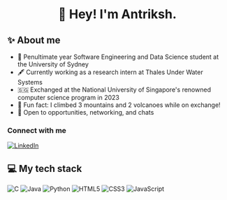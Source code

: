 # <div align="center">👋 Hey! I'm Antriksh.</div>

## ✨ About me
- 📖 Penultimate year Software Engineering and Data Science student at the University of Sydney
- 🖋️ Currently working as a research intern at Thales Under Water Systems
- 🇸🇬 Exchanged at the National University of Singapore's renowned computer science program in 2023 
- 🌋 Fun fact: I climbed 3 mountains and 2 volcanoes while on exchange!
- 💬 Open to opportunities, networking, and chats
  
### Connect with me

[![LinkedIn](https://img.shields.io/badge/LinkedIn-%230077B5.svg?logo=linkedin&logoColor=white)](https://www.linkedin.com/in/antriksh-dhand/) 

## 💻 My tech stack

![C](https://img.shields.io/badge/c-%2300599C.svg?style=for-the-badge&logo=c&logoColor=white)
![Java](https://img.shields.io/badge/java-%23ED8B00.svg?style=for-the-badge&logo=openjdk&logoColor=white)
![Python](https://img.shields.io/badge/python-3670A0?style=for-the-badge&logo=python&logoColor=ffdd54)
![HTML5](https://img.shields.io/badge/html5-%23E34F26.svg?style=for-the-badge&logo=html5&logoColor=white)
![CSS3](https://img.shields.io/badge/css3-%231572B6.svg?style=for-the-badge&logo=css3&logoColor=white)
![JavaScript](https://img.shields.io/badge/javascript-%23323330.svg?style=for-the-badge&logo=javascript&logoColor=%23F7DF1E)
